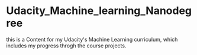 # Udacity_Machine_learning_Nanodegree

this is a Content for my Udacity's Machine Learning curriculum, which includes my progress throgh the course projects.

